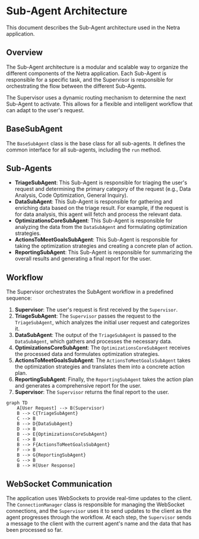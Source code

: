 # Sub-Agent Architecture

This document describes the Sub-Agent architecture used in the Netra application.

## Overview

The Sub-Agent architecture is a modular and scalable way to organize the different components of the Netra application. Each Sub-Agent is responsible for a specific task, and the Supervisor is responsible for orchestrating the flow between the different Sub-Agents.

The Supervisor uses a dynamic routing mechanism to determine the next Sub-Agent to activate. This allows for a flexible and intelligent workflow that can adapt to the user's request.

## BaseSubAgent

The `BaseSubAgent` class is the base class for all sub-agents. It defines the common interface for all sub-agents, including the `run` method.

## Sub-Agents

- **TriageSubAgent**: This Sub-Agent is responsible for triaging the user's request and determining the primary category of the request (e.g., Data Analysis, Code Optimization, General Inquiry).
- **DataSubAgent**: This Sub-Agent is responsible for gathering and enriching data based on the triage result. For example, if the request is for data analysis, this agent will fetch and process the relevant data.
- **OptimizationsCoreSubAgent**: This Sub-Agent is responsible for analyzing the data from the `DataSubAgent` and formulating optimization strategies.
- **ActionsToMeetGoalsSubAgent**: This Sub-Agent is responsible for taking the optimization strategies and creating a concrete plan of action.
- **ReportingSubAgent**: This Sub-Agent is responsible for summarizing the overall results and generating a final report for the user.

## Workflow

The Supervisor orchestrates the SubAgent workflow in a predefined sequence:

1.  **Supervisor**: The user's request is first received by the `Supervisor`.
2.  **TriageSubAgent**: The `Supervisor` passes the request to the `TriageSubAgent`, which analyzes the initial user request and categorizes it.
3.  **DataSubAgent**: The output of the `TriageSubAgent` is passed to the `DataSubAgent`, which gathers and processes the necessary data.
4.  **OptimizationsCoreSubAgent**: The `OptimizationsCoreSubAgent` receives the processed data and formulates optimization strategies.
5.  **ActionsToMeetGoalsSubAgent**: The `ActionsToMeetGoalsSubAgent` takes the optimization strategies and translates them into a concrete action plan.
6.  **ReportingSubAgent**: Finally, the `ReportingSubAgent` takes the action plan and generates a comprehensive report for the user.
7.  **Supervisor**: The `Supervisor` returns the final report to the user.

```mermaid
graph TD
    A[User Request] --> B(Supervisor)
    B --> C{TriageSubAgent}
    C --> B
    B --> D{DataSubAgent}
    D --> B
    B --> E{OptimizationsCoreSubAgent}
    E --> B
    B --> F{ActionsToMeetGoalsSubAgent}
    F --> B
    B --> G{ReportingSubAgent}
    G --> B
    B --> H[User Response]
```

## WebSocket Communication

The application uses WebSockets to provide real-time updates to the client. The `ConnectionManager` class is responsible for managing the WebSocket connections, and the `Supervisor` uses it to send updates to the client as the agent progresses through the workflow. At each step, the `Supervisor` sends a message to the client with the current agent's name and the data that has been processed so far.
